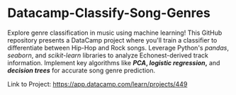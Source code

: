 # Datacamp-Classify-Song-Genres
Explore genre classification in music using machine learning! 
This GitHub repository presents a DataCamp project where you'll train a classifier to differentiate between Hip-Hop and Rock songs. Leverage Python's _pandas_, _seaborn_, and _scikit-learn_ libraries to analyze Echonest-derived track information. Implement key algorithms like **_PCA_, _logistic regression_,** and **_decision trees_** for accurate song genre prediction.

Link to Project: https://app.datacamp.com/learn/projects/449

